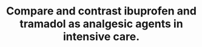 ---
title: "Compare and contrast ibuprofen and tramadol as analgesic agents in intensive care."
entityType: SAQ
exam: PEX
college: CICM
year: 2007
sitting: B
question: 15
passRate: 43
EC_expectedDomains:
- "Ibuprofen - inhibition of the cyclooxygenase (COX) and synthesis of prostaglandins, which are important mediators for peripheral sensitization and hyperalgesia. Act peripherally and spinal COX - non selective. Oral and PR only Associated with a number of side effects, including decreased haemostasis, renal dysfunction, gastrointestinal haemorrhage, and effects on bone healing and osteogenesis"
- "Tramadol - is a synthetic opioid that exhibits weak p-agonist activity and inhibits reuptake of serotonin and noradrenaline. Analgesic effects primarily through central mechanisms, it may exhibit peripheral local anaesthetic properties."
- "Tramadol is comparable in analgesic efficacy to ibuprofen. Common side effects (overall incidence of 1.6% to 6.1%) include dizziness, drowsiness, sweating, nausea, vomiting, dry mouth, and headache. Tramadol should be used with caution in patients with seizures or increased intracranial pressure and in those taking monoamine oxidase inhibitors. IV and oral preparations. No bleeding, GIT and renal complications. More expensive"
- "Both have advantage of lack of respiratory depression, major organ toxicity, and depression of gastrointestinal motility and a low potential for abuse."
---